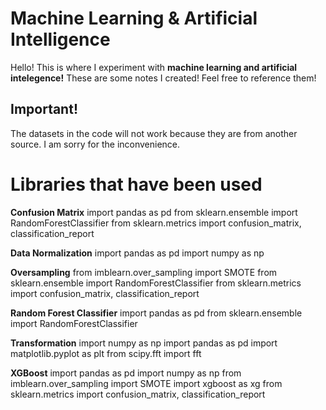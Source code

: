 # Machine Learning & Artificial Intelligence

Hello! This is where I experiment with **machine learning and artificial intelegence!** These are some notes I created! Feel free to reference them!

## Important!
The datasets in the code will not work because they are from another source. I am sorry for the inconvenience.

# Libraries that have been used
**Confusion Matrix**
import pandas as pd
from sklearn.ensemble import RandomForestClassifier
from sklearn.metrics import confusion_matrix, classification_report


**Data Normalization**
import pandas as pd
import numpy as np


**Oversampling**
from imblearn.over_sampling import SMOTE
from sklearn.ensemble import RandomForestClassifier
from sklearn.metrics import confusion_matrix, classification_report


**Random Forest Classifier**
import pandas as pd
from sklearn.ensemble import RandomForestClassifier


**Transformation**
import numpy as np
import pandas as pd
import matplotlib.pyplot as plt
from scipy.fft import fft


**XGBoost**
import pandas as pd
import numpy as np
from imblearn.over_sampling import SMOTE
import xgboost as xg
from sklearn.metrics import confusion_matrix, classification_report

